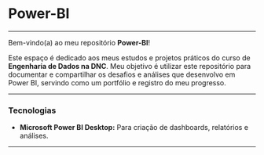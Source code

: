 # Power-BI

---

Bem-vindo(a) ao meu repositório **Power-BI**!

Este espaço é dedicado aos meus estudos e projetos práticos do curso de **Engenharia de Dados na DNC**. Meu objetivo é utilizar este repositório para documentar e compartilhar os desafios e análises que desenvolvo em Power BI, servindo como um portfólio e registro do meu progresso.

---

### Tecnologias

* **Microsoft Power BI Desktop:** Para criação de dashboards, relatórios e análises.

---
